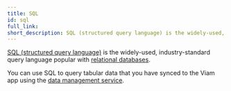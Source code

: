```yaml
---
title: SQL
id: sql
full_link:
short_description: SQL (structured query language) is the widely-used, industry-standard query language popular with relational databases.
---
```


[SQL (structured query language)](https://en.wikipedia.org/wiki/SQL) is the widely-used, industry-standard query language popular with [relational databases](https://en.wikipedia.org/wiki/Relational_database).

You can use SQL to query tabular data that you have synced to the Viam app using the [data management service](/data/).

